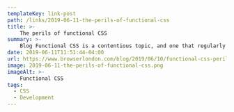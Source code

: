 ```yaml
---
templateKey: link-post
path: /links/2019-06-11-the-perils-of-functional-css
title: >-
    The perils of functional CSS
summary: >-
    Blog Functional CSS is a contentious topic, and one that regularly generates heated comment thread debate. In such situations, it can be tricky to tease out the hyperbole from the measured opinion. 
date: 2019-06-11T11:51:44-04:00
url: https://www.browserlondon.com/blog/2019/06/10/functional-css-perils/
image: 2019-06-11-the-perils-of-functional-css.png
imageAlt: >-
    Functional CSS
tags:
  - CSS
  - Development
---
```

